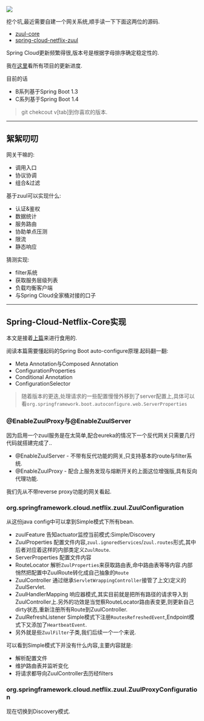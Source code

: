 ![](https://o4dyfn0ef.qnssl.com/image/2016-10-07-Richardson-microservices-part2-3_api-gateway.png?imageView2/2/h/300) 

挖个坑,最近需要自建一个网关系统,顺手读一下下面这两位的源码. 

- [zuul-core](https://github.com/Netflix/zuul) 
- [spring-cloud-netflix-zuul](https://github.com/spring-cloud/spring-cloud-netflix/tree/master/spring-cloud-netflix-core/src/main/java/org/springframework/cloud/netflix/zuul) 

Spring Cloud更新频繁得很,版本号是根据字母排序确定稳定性的. 

我在[这里](https://spring.io/blog/category/releases)看所有项目的更新进度. 

目前的话

- B系列基于Spring Boot 1.3
- C系列基于Spring Boot 1.4  

> git chekcout v[tab]到你喜欢的版本. 

- - - - - 

## 絮絮叨叨  

网关干嘛的: 

- 调用入口
- 协议协调
- 组合&过滤 

基于zuul可以实现什么: 

- 认证&鉴权
- 数据统计
- 服务路由
- 协助单点压测
- 限流
- 静态响应 

猜测实现: 

- filter系统
- 获取服务层级列表
- 负载均衡客户端
- 与Spring Cloud全家桶对接的口子

- - - - -- 

## Spring-Cloud-Netflix-Core实现 

本文是接着[上篇](http://www.slahser.com/2016/10/06/API网关-Zuul源码解读-netflix/)来进行食用的. 

阅读本篇需要懂起码的Spring Boot auto-configure原理.起码翻一翻: 

- Meta Annotation与Composed Annotation
- ConfigurationProperties
- Conditional Annotation
- ConfigurationSelector

> 随着版本的更迭,处理请求的一些配置慢慢外移到了server配置上,具体可以看`org.springframework.boot.autoconfigure.web.ServerProperties`

### @EnableZuulProxy与@EnableZuulServer 

因为启用一个zuul服务是在太简单,配合eureka的情况下一个反代网关只需要几行代码就搭建完成了..

- @EnableZuulServer - 不带有反代功能的网关,只支持基本的route与filter系统.
- @EnableZuulProxy - 配合上服务发现与熔断开关的上面这位增强版,具有反向代理功能. 

我们先从不带reverse proxy功能的网关看起. 

### org.springframework.cloud.netflix.zuul.ZuulConfiguration 

从这份java config中可以拿到Simple模式下所有bean. 

- zuulFeature 告知actuator监控当前模式:Simple/Discovery
- ZuulProperties 配置文件内容,`zuul.ignoredServices`/`zuul.routes`形式,其中后者对应着这样的内部类定义`ZuulRoute`. 
- ServerProperties 配置文件内容
- RouteLocator 解析`ZuulProperties`来获取路由表,命中路由表等等内容.内部悄然把配置中ZuulRoute转化成自己抽象的`Route` 
- ZuulController 通过继承`ServletWrappingController`接管了上文[](http://www.slahser.com/2016/10/06/API网关-Zuul源码解读-netflix/))定义的ZuulServlet.
- ZuulHandlerMapping 响应器模式,其实目前就是把所有路径的请求导入到ZuulController上.另外的功效是当觉察RouteLocator路由表变更,则更新自己dirty状态,重新注册所有Route到ZuulController. 
- ZuulRefreshListener Simple模式下注册`RoutesRefreshedEvent`,Endpoint模式下又添加了`HeartbeatEvent`. 
- 另外就是些`ZuulFilter`子类,我们后续一个一个来说. 

可以看到Simple模式下并没有什么内容,主要内容就是: 

- 解析配置文件
- 维护路由表并监听变化
- 将请求都导向ZuulController去历经filters

### org.springframework.cloud.netflix.zuul.ZuulProxyConfiguration 

现在切换到Discovery模式. 








